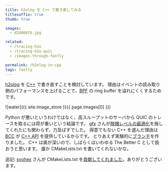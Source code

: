 ```yaml
---
title: h2olog を C++ で書き直してみる
titlesuffix: true
thumb: true

images:
  - d24008f6.jpg

related:
  - /tracing-h2o
  - /tracing-h2o-quic
  - /images-through-fastly

permalink: /h2olog-in-cpp
tags: fastly
---
```


[h2olog](https://github.com/toru/h2olog) を [C++](https://ja.wikipedia.org/wiki/C%2B%2B) で書き直すことを検討しています。
理由はイベントの読み取り側のパフォーマンスを上げることで、[BPF](https://www.kernel.org/doc/html/latest/bpf/index.html) の ring buffer を溢れにくくするためです。

![water]({{ site.image_store }}{{ page.images[0] }})

Python が悪いというわけではなく、高スループットのサーバから QUIC のトレースを取るには荷が重いという結論です。
[gfx](https://twitter.com/__gfx__) さんが[脱帽レベルの最適化](https://github.com/toru/h2olog/pull/36)を施してくれたにも関わらず、力及ばすでした。
得意でもない C++ を選んだ理由は [BCC](https://iovisor.github.io/bcc/) が [C++ API](https://github.com/iovisor/bcc/tree/master/src/cc/api) を提供しているからです。
とりあえず実験的に[ブランチ](https://github.com/toru/h2olog/tree/v2)を作りました。
C++ は奥が深いので、しばらくはいわゆる The Better C として扱おうと思います。
誰か CMakeLists.txt を書いてくれないかな。

追記: [syohex](https://twitter.com/syohex) さんが CMakeLists.txt を[貢献してくれました](https://github.com/toru/h2olog/pull/38)。ありがとうございます。
